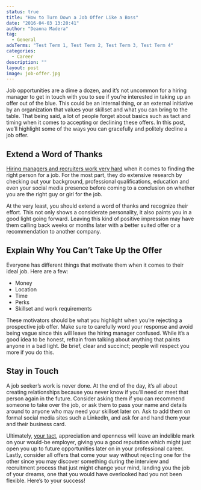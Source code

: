 ```yaml
---
status: true
title: "How to Turn Down a Job Offer Like a Boss"
date: "2016-04-03 13:20:41"
author: "Deanna Madera"
tag:
  - General
adsTerms: "Test Term 1, Test Term 2, Test Term 3, Test Term 4"
categories:
  - Career
description: ""
layout: post
image: job-offer.jpg
---
```


Job opportunities are a dime a dozen, and it’s not uncommon for a hiring manager to get in touch with you to see if you’re interested in taking up an offer out of the blue. This could be an internal thing, or an external initiative by an organization that values your skillset and what you can bring to the table. That being said, a lot of people forget about basics such as tact and timing when it comes to accepting or declining these offers. In this post, we’ll highlight some of the ways you can gracefully and politely decline a job offer.

## Extend a Word of Thanks

[Hiring managers and recruiters work very hard](https://www.themuse.com/advice/the-1-thing-hiring-managers-are-looking-for) when it comes to finding the right person for a job. For the most part, they do extensive research by checking out your background, professional qualifications, education and even your social media presence before coming to a conclusion on whether you are the right guy or girl for the job.

At the very least, you should extend a word of thanks and recognize their effort. This not only shows a considerate personality, it also paints you in a good light going forward. Leaving this kind of positive impression may have them calling back weeks or months later with a better suited offer or a recommendation to another company.

## Explain Why You Can’t Take Up the Offer

Everyone has different things that motivate them when it comes to their ideal job. Here are a few:

- Money
- Location
- Time
- Perks
- Skillset and work requirements

These motivators should be what you highlight when you’re rejecting a prospective job offer. Make sure to carefully word your response and avoid being vague since this will leave the hiring manager confused. While it’s a good idea to be honest, refrain from talking about anything that paints anyone in a bad light. Be brief, clear and succinct; people will respect you more if you do this.

## Stay in Touch

A job seeker’s work is never done. At the end of the day, it’s all about creating relationships because you never know if you’ll need or meet that person again in the future. Consider asking them if you can recommend someone to take over the job, or ask them to pass your name and details around to anyone who may need your skillset later on. Ask to add them on formal social media sites such a LinkedIn, and ask for and hand them your and their business card.

Ultimately, [your tact](https://www.psychologytoday.com/blog/ambigamy/201407/how-be-tactful), appreciation and openness will leave an indelible mark on your would-be employer, giving you a good reputation which might just open you up to future opportunities later on in your professional career. Lastly, consider all offers that come your way without rejecting one for the other since you may discover something during the interview and recruitment process that just might change your mind, landing you the job of your dreams, one that you would have overlooked had you not been flexible. Here’s to your success!
